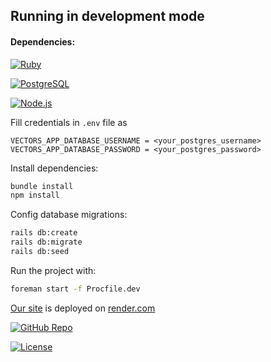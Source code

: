 ## Running in development mode

#### Dependencies:
[![Ruby](https://img.shields.io/badge/Ruby-3.3.7-red?logo=ruby&logoColor=white)](https://www.ruby-lang.org/)

[![PostgreSQL](https://img.shields.io/badge/PostgreSQL-17-blue?logo=postgresql&logoColor=white)](https://www.postgresql.org/)

[![Node.js](https://img.shields.io/badge/Node.js-20-green?logo=node.js&logoColor=white)](https://nodejs.org/)

Fill credentials in `.env` file as
```
VECTORS_APP_DATABASE_USERNAME = <your_postgres_username>
VECTORS_APP_DATABASE_PASSWORD = <your_postgres_password>
```

Install dependencies:
```bash
bundle install
npm install
```

Config database migrations:

```bash
rails db:create
rails db:migrate
rails db:seed
```

Run the project with:

```bash
foreman start -f Procfile.dev
```

[Our site](https://vectors-web.onrender.com) is deployed on [render.com](https://render.com)

[![GitHub Repo](https://img.shields.io/badge/GitHub-Visit-blue?logo=github)](https://github.com/spartanec22832/vectors_web)

[![License](https://img.shields.io/badge/License-MIT-blue)](https://mit-license.org/)
